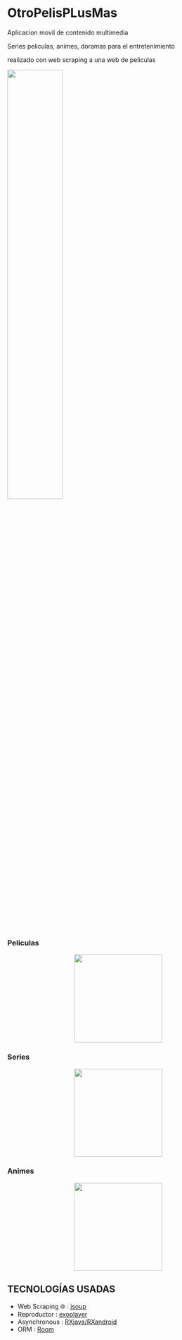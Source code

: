 # OtroPelisPLusMas

Aplicacion movil de contenido multimedia

Series peliculas, animes, doramas para el entretenimiento

realizado con web scraping a una web de peliculas

<img src="https://i.ibb.co/Dbhkr5D/app.png" width="50%" />

### Peliculas

<p align="center">
<img src="https://i.ibb.co/dKgSx9F/Phone-pelis.png" width="200px" />
</p>

### Series

<p align="center">
<img src="https://i.ibb.co/ZNt2twC/Phone-series.png" width="200px" />
</p>

### Animes

<p align="center">
<img src="https://i.ibb.co/bWfNf2Q/Phone-animes.png" width="200px" />
</p>

## TECNOLOGÍAS USADAS

- Web Scraping 🌐 : [jsoup](https://jsoup.org/)
- Reproductor : [exoplayer](https://exoplayer.dev/)
- Asynchronous  : [RXjava/RXandroid](https://github.com/ReactiveX/RxJava)
- ORM : [Room](https://developer.android.com/training/data-storage/room)








